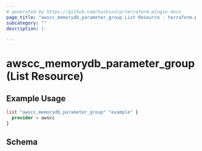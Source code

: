 ```yaml
---
# generated by https://github.com/hashicorp/terraform-plugin-docs
page_title: "awscc_memorydb_parameter_group List Resource - terraform-provider-awscc"
subcategory: ""
description: |-
  
---
```


# awscc_memorydb_parameter_group (List Resource)



## Example Usage

```terraform
list "awscc_memorydb_parameter_group" "example" {
  provider = awscc
}
```

<!-- schema generated by tfplugindocs -->
## Schema
